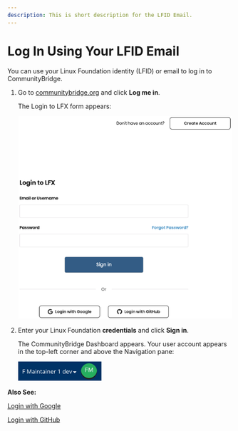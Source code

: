 ```yaml
---
description: This is short description for the LFID Email.
---
```


# Log In Using Your LFID Email

You can use your Linux Foundation identity \(LFID\) or email to log in to CommunityBridge.

1. Go to [communitybridge.org](https://communitybridge.org/) and click **Log me in**.

   The Login to LFX form appears:

   ![Login to LFX](../.gitbook/assets/lfx-login-to-lfx%20%281%29.png)

2. Enter your Linux Foundation **credentials** and click **Sign in**.

   The CommunityBridge Dashboard appears. Your user account appears in the top-left corner and above the Navigation pane:

   ![Sign In Role](../.gitbook/assets/lfx-sign-in-role-identification%20%281%29.png)

**Also See:**

[Login with Google](log-in-with-google.md)

[Login with GitHub](log-in-with-github.md)


